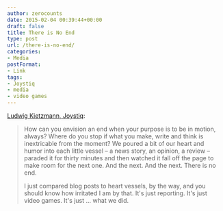 ```yaml
---
author: zerocounts
date: 2015-02-04 00:39:44+00:00
draft: false
title: There is No End
type: post
url: /there-is-no-end/
categories:
- Media
postFormat:
- Link
tags:
- Joystiq
- media
- video games
---
```


[Ludwig Kietzmann, Joystiq](http://www.joystiq.com/2015/02/03/there-is-no-end/):


<blockquote>How can you envision an end when your purpose is to be in motion, always? Where do you stop if what you make, write and think is inextricable from the moment? We poured a bit of our heart and humor into each little vessel – a news story, an opinion, a review – paraded it for thirty minutes and then watched it fall off the page to make room for the next one. And the next. And the next. There is no end.

I just compared blog posts to heart vessels, by the way, and you should know how irritated I am by that. It's just reporting. It's just video games. It's just ... what we did.</blockquote>

